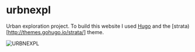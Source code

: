 # urbnexpl
Urban exploration project. To build this website I used [Hugo](https://gohugo.io/) and the [strata)[http://themes.gohugo.io/strata/] theme.

![URBNEXPL](/themes/strata/static/images/avatar.png)

